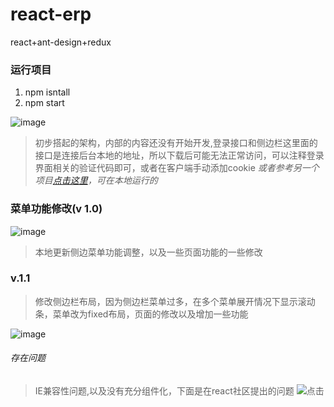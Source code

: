 # react-erp
react+ant-design+redux
### 运行项目
1. npm isntall
2. npm start

![image](https://github.com/yt7649757/react-erp/blob/master/src/asset/img/1.gif)

> 初步搭起的架构，内部的内容还没有开始开发,登录接口和侧边栏这里面的接口是连接后台本地的地址，所以下载后可能无法正常访问，可以注释登录界面相关的验证代码即可，或者在客户端手动添加cookie
*或者参考另一个项目[点击这里](https://github.com/yt7649757/react-router)，可在本地运行的*

### 菜单功能修改(v 1.0)

![image](https://github.com/yt7649757/react-erp/blob/master/src/asset/img/11.gif)

> 本地更新侧边菜单功能调整，以及一些页面功能的一些修改

### v.1.1

> 修改侧边栏布局，因为侧边栏菜单过多，在多个菜单展开情况下显示滚动条，菜单改为fixed布局，页面的修改以及增加一些功能

![image](https://github.com/yt7649757/react-erp/blob/master/src/asset/img/v11.gif)

###### 存在问题

> IE兼容性问题,以及没有充分组件化，下面是在react社区提出的问题
![点击](http://react-china.org/t/react16-ie/27936)


